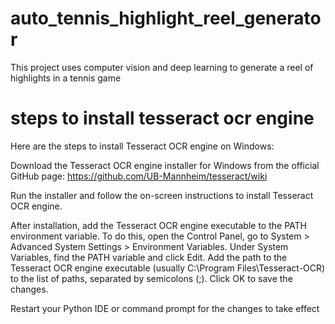 # auto_tennis_highlight_reel_generator
This project uses computer vision and deep learning to generate a reel of highlights in a tennis game


# steps to install tesseract ocr engine
Here are the steps to install Tesseract OCR engine on Windows:

Download the Tesseract OCR engine installer for Windows from the official GitHub page: https://github.com/UB-Mannheim/tesseract/wiki

Run the installer and follow the on-screen instructions to install Tesseract OCR engine.

After installation, add the Tesseract OCR engine executable to the PATH environment variable. To do this, open the Control Panel, go to System > Advanced System Settings > Environment Variables. Under System Variables, find the PATH variable and click Edit. Add the path to the Tesseract OCR engine executable (usually C:\Program Files\Tesseract-OCR) to the list of paths, separated by semicolons (;). Click OK to save the changes.

Restart your Python IDE or command prompt for the changes to take effect